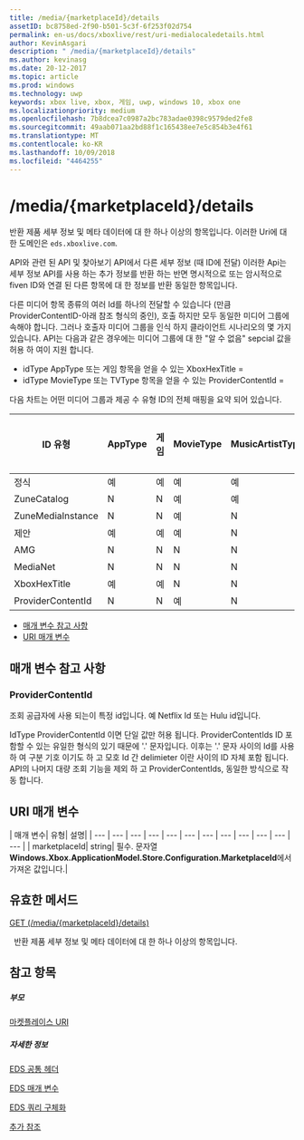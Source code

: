 ```yaml
---
title: /media/{marketplaceId}/details
assetID: bc8758ed-2f90-b501-5c3f-6f253f02d754
permalink: en-us/docs/xboxlive/rest/uri-medialocaledetails.html
author: KevinAsgari
description: " /media/{marketplaceId}/details"
ms.author: kevinasg
ms.date: 20-12-2017
ms.topic: article
ms.prod: windows
ms.technology: uwp
keywords: xbox live, xbox, 게임, uwp, windows 10, xbox one
ms.localizationpriority: medium
ms.openlocfilehash: 7b8dcea7c0987a2bc783adae0398c9579ded2fe8
ms.sourcegitcommit: 49aab071aa2bd88f1c165438ee7e5c854b3e4f61
ms.translationtype: MT
ms.contentlocale: ko-KR
ms.lasthandoff: 10/09/2018
ms.locfileid: "4464255"
---
```

# <a name="mediamarketplaceiddetails"></a>/media/{marketplaceId}/details
반환 제품 세부 정보 및 메타 데이터에 대 한 하나 이상의 항목입니다. 이러한 Uri에 대 한 도메인은 `eds.xboxlive.com`.
 
API와 관련 된 API 및 찾아보기 API에서 다른 세부 정보 (때 ID에 전달) 이러한 Api는 세부 정보 API를 사용 하는 추가 정보를 반환 하는 반면 명시적으로 또는 암시적으로 fiven ID와 연결 된 다른 항목에 대 한 정보를 반환 동일한 항목입니다.
 
다른 미디어 항목 종류의 여러 Id를 하나의 전달할 수 있습니다 (만큼 ProviderContentID-아래 참조 형식의 중인), 호출 하지만 모두 동일한 미디어 그룹에 속해야 합니다. 그러나 호출자 미디어 그룹을 인식 하지 클라이언트 시나리오의 몇 가지 있습니다. API는 다음과 같은 경우에는 미디어 그룹에 대 한 "알 수 없음" sepcial 값을 허용 하 여이 지원 합니다.
 
   * idType AppType 또는 게임 항목을 얻을 수 있는 XboxHexTitle =
   * idType MovieType 또는 TVType 항목을 얻을 수 있는 ProviderContentId =
  
다음 차트는 어떤 미디어 그룹과 제공 수 유형 ID의 전체 매핑을 요약 되어 있습니다.
 
| ID 유형| AppType| 게임| MovieType| MusicArtistType| MusicType| TVType| WebVideoType| 알 수 없음| 
| --- | --- | --- | --- | --- | --- | --- | --- | --- | 
| 정식| 예| 예| 예| 예| 예| 예| 예| N| 
| ZuneCatalog| N| N| 예| 예| 예| 예| N| N| 
| ZuneMediaInstance| N| N| 예| N| 예| 예| N| N| 
| 제안| 예| 예| 예| N| 예| 예| N| N| 
| AMG| N| N| N| N| 예| N| N| N| 
| MediaNet| N| N| N| N| 예| N| N| N| 
| XboxHexTitle| 예| 예| N| N| N| N| N| 예| 
| ProviderContentId| N| N| 예| N| N| 예| N| 예| 
 
  * [매개 변수 참고 사항](#ID4EEH)
  * [URI 매개 변수](#ID4EUH)
 
<a id="ID4EEH"></a>

 
## <a name="parameter-notes"></a>매개 변수 참고 사항
 
<a id="ID4EIH"></a>

 
### <a name="providercontentid"></a>ProviderContentId
 
조회 공급자에 사용 되는이 특정 id입니다. 예 Netflix Id 또는 Hulu id입니다.
 
IdType ProviderContentId 이면 단일 값만 허용 됩니다. ProviderContentIds ID 포함할 수 있는 유일한 형식의 있기 때문에 '.' 문자입니다. 이후는 '.' 문자 사이의 Id를 사용 하 여 구분 기호 이기도 하 고 모호 Id 간 delimieter 이란 사이의 ID 자체 포함 됩니다. API의 나머지 대량 조회 기능을 제외 하 고 ProviderContentIds, 동일한 방식으로 작동 합니다.
   
<a id="ID4EUH"></a>

 
## <a name="uri-parameters"></a>URI 매개 변수
 
| 매개 변수| 유형| 설명| 
| --- | --- | --- | --- | --- | --- | --- | --- | --- | --- | --- | --- | 
| marketplaceId| string| 필수. 문자열 <b>Windows.Xbox.ApplicationModel.Store.Configuration.MarketplaceId</b>에서 가져온 값입니다.| 
  
<a id="ID4EWAAC"></a>

 
## <a name="valid-methods"></a>유효한 메서드

[GET (/media/{marketplaceId}/details)](uri-medialocaledetailsget.md)

&nbsp;&nbsp;반환 제품 세부 정보 및 메타 데이터에 대 한 하나 이상의 항목입니다. 
 
<a id="ID4EABAC"></a>

 
## <a name="see-also"></a>참고 항목
 
<a id="ID4ECBAC"></a>

 
##### <a name="parent"></a>부모 

[마켓플레이스 URI](atoc-reference-marketplace.md)

  
<a id="ID4EMBAC"></a>

 
##### <a name="further-information"></a>자세한 정보 

[EDS 공통 헤더](../../additional/edscommonheaders.md)

 [EDS 매개 변수](../../additional/edsparameters.md)

 [EDS 쿼리 구체화](../../additional/edsqueryrefiners.md)

 [추가 참조](../../additional/atoc-xboxlivews-reference-additional.md)

   
